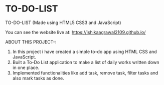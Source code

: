 # TO-DO-LIST

TO-DO-LIST (Made using HTML5 CSS3 and JavaScript)

You can see the website live at: https://ishikaagrawal2109.github.io/

ABOUT THIS PROJECT-:

  1. In this project i have created a simple to-do app using HTML CSS and JavaScript.
  2. Built a To-Do List application to make a list of daily works written down in one place.
  3. Implemented functionalities like add task, remove task, filter tasks and also mark tasks as done. 
